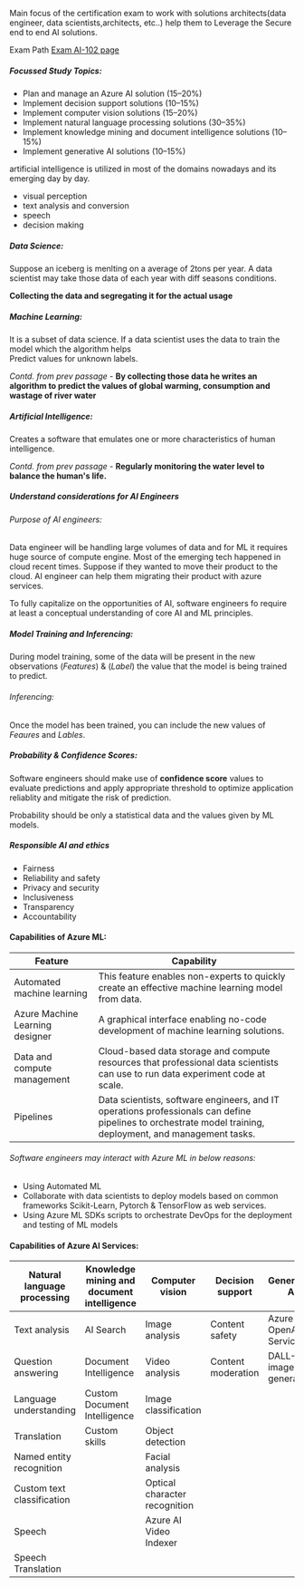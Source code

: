 Main focus of the certification exam to work with solutions architects(data engineer, data scientists,architects, etc..) help them to Leverage the Secure end to end AI solutions. 

Exam Path [Exam AI-102 page](https://learn.microsoft.com/en-us/credentials/certifications/exams/ai-102)

##### Focussed Study Topics: 
* Plan and manage an Azure AI solution (15–20%)
* Implement decision support solutions (10–15%)
* Implement computer vision solutions (15–20%)
* Implement natural language processing solutions (30–35%)
* Implement knowledge mining and document intelligence solutions (10–15%)
* Implement generative AI solutions (10–15%)

artificial intelligence is utilized in most of the domains nowadays and its emerging day by day.
* visual perception
* text analysis and conversion
* speech
* decision making

##### Data Science:
Suppose an iceberg is menlting on a average of 2tons per year. A data scientist may take those data of each year with diff seasons conditions. 

**Collecting the data and segregating it for the actual usage**

##### Machine Learning:
It is a subset of data science. If a data scientist uses the data to train the model which the algorithm helps   
Predict values for unknown labels.

_Contd. from prev passage_ - **By collecting those data he writes an algorithm to predict the values of global warming, consumption and wastage of river water**

##### Artificial Intelligence:
Creates a software that emulates one or more characteristics of human intelligence.

_Contd. from prev passage_ - **Regularly monitoring the water level to balance the human's life.**

##### Understand considerations for AI Engineers
###### Purpose of AI engineers:
Data engineer will be handling large volumes of data and for ML it requires huge source of compute engine. Most of the emerging tech happened in cloud recent times. Suppose if they wanted to move their product to the cloud. AI engineer can help them migrating their product with azure services.

To fully capitalize on the opportunities of AI, software engineers fo require at least a conceptual understanding of core AI and ML principles.

##### Model Training and Inferencing:
During model training, some of the data will be present in the new observations (_Features_) &
(_Label_) the value that the model is being trained to predict.
###### Inferencing: 
Once the model has been trained, you can include the new values of _Feaures_ and _Lables_. 

##### Probability & Confidence Scores:
Software engineers should make use of **confidence score** values to evaluate predictions and apply appropriate threshold to optimize application reliablity and mitigate the risk of prediction.

Probability should be only a statistical data and the values given by ML models.

##### Responsible AI and ethics
* Fairness
* Reliability and safety
* Privacy and security
* Inclusiveness
* Transparency
* Accountability

#### Capabilities of Azure ML:

| Feature	| Capability |
| --- | --- |
| Automated machine learning |	This feature enables non-experts to quickly create an effective machine learning model from data.| 
| Azure Machine Learning designer |	A graphical interface enabling no-code development of machine learning solutions.|
| Data and compute management |	Cloud-based data storage and compute resources that professional data scientists can use to run data experiment code at scale.|
| Pipelines	| Data scientists, software engineers, and IT operations professionals can define pipelines to orchestrate model training, deployment, and management tasks.|

###### Software engineers may interact with Azure ML in below reasons:
* Using Automated ML
* Collaborate with data scientists to deploy models based on common frameworks Scikit-Learn, Pytorch & TensorFlow as web services.
* Using Azure ML SDKs scripts to orchestrate DevOps for the deployment and testing of ML models

#### Capabilities of Azure AI Services:
| Natural language processing |	Knowledge mining and document intelligence |	Computer vision | Decision support |	Generative AI |
| --- | --- | --- | --- | --- |
| Text analysis |	AI Search |	Image analysis |	Content safety |	Azure OpenAI Service |
| Question answering |	Document Intelligence |	Video analysis |	Content moderation |	DALL-E image generation |
| Language understanding |	Custom Document Intelligence |	Image classification | 		|  |
| Translation |	Custom skills |	Object detection | | |		
| Named entity recognition | | Facial analysis | |	|	
| Custom text classification |	|	Optical character recognition | | |		
| Speech |	|	Azure AI Video Indexer| | |		
| Speech Translation | | | | |		

